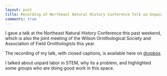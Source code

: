 ```yaml
---
layout: post
title: Recording of Northeast Natural History Conference Talk on Unpaid Labor
comments: true
---
```


I gave a talk at the Northeast Natural History Conference this past weekend, which is also the joint meeting of the Wilson Ornithological Society and Association of Field Ornithologists this year. 

The recording of my talk, with closed captions, is available here on [dropbox](https://www.dropbox.com/s/8821tduw1b3slfn/Fournier%20NENHC%202021_small.mp4?dl=0). 

I talked about unpaid labor in STEM, why its a problem, and highlighted some groups who are doing good work in this space. 
